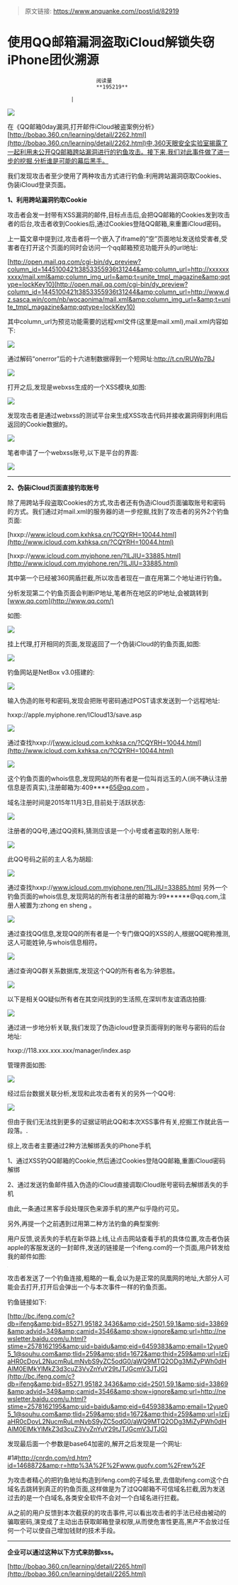 > 原文链接: https://www.anquanke.com//post/id/82919 


# 使用QQ邮箱漏洞盗取iCloud解锁失窃iPhone团伙溯源


                                阅读量   
                                **195219**
                            
                        |
                        
                                                                                    



[![](https://p2.ssl.qhimg.com/t01498986bd5287a4c1.gif)](https://p2.ssl.qhimg.com/t01498986bd5287a4c1.gif)

在《QQ邮箱0day漏洞,打开邮件iCloud被盗案例分析》[http://bobao.360.cn/learning/detail/2262.html](http://bobao.360.cn/learning/detail/2262.html)中,360天眼安全实验室揭露了一起利用未公开QQ邮箱跨站漏洞进行的钓鱼攻击。接下来,我们对此事件做了进一步的挖掘,分析谁是可能的幕后黑手。

我们发现攻击者至少使用了两种攻击方式进行钓鱼:利用跨站漏洞窃取Cookies、伪装iCloud登录页面。



**1、利用跨站漏洞钓取Cookie**

攻击者会发一封带有XSS漏洞的邮件,目标点击后,会把QQ邮箱的Cookies发到攻击者的后台,攻击者收到Cookies后,通过Cookies登陆QQ邮箱,来重置iCloud密码。

上一篇文章中提到过,攻击者将一个嵌入了iframe的”空”页面地址发送给受害者,受害者在打开这个页面的同时会访问一个qq邮箱预览功能开头的url地址:

[http://open.mail.qq.com/cgi-bin/dy_preview?column_id=1445100421t3853355936t31244&amp;column_url=http://xxxxxxxxxx/mail.xml&amp;column_img_url=&amp;t=unite_tmpl_magazine&amp;qqtype=lockKey10](http://open.mail.qq.com/cgi-bin/dy_preview?column_id=1445100421t3853355936t31244&amp;column_url=http://www.dz.sasca.win/com/nb/wocaonima/mail.xml&amp;column_img_url=&amp;t=unite_tmpl_magazine&amp;qqtype=lockKey10)

其中column_url为预览功能需要的远程xml文件(这里是mail.xml),mail.xml内容如下:

[![](https://p0.ssl.qhimg.com/t0192efd35d51c41b16.png)](https://p0.ssl.qhimg.com/t0192efd35d51c41b16.png)

通过解码“onerror”后的十六进制数据得到一个短网址:http://t.cn/RUWp7BJ

[![](https://p4.ssl.qhimg.com/t01b2971d6cb5c6164a.png)](https://p4.ssl.qhimg.com/t01b2971d6cb5c6164a.png)

打开之后,发现是webxss生成的一个XSS模块,如图:

[![](https://p0.ssl.qhimg.com/t0115682083849f90b7.png)](https://p0.ssl.qhimg.com/t0115682083849f90b7.png)

发现攻击者是通过webxss的测试平台来生成XSS攻击代码并接收漏洞得到利用后返回的Cookie数据的。

[![](https://p1.ssl.qhimg.com/t013addda8d270074e6.png)](https://p1.ssl.qhimg.com/t013addda8d270074e6.png)

笔者申请了一个webxss账号,以下是平台的界面:

[![](https://p5.ssl.qhimg.com/t018e52abb9b4cdc64d.png)](https://p5.ssl.qhimg.com/t018e52abb9b4cdc64d.png)

****

**2、伪装iCloud页面直接钓取账号**

除了用跨站手段盗取Cookies的方式,攻击者还有伪造iCloud页面骗取账号和密码的方式。我们通过对mail.xml的服务器的进一步挖掘,找到了攻击者的另外2个钓鱼页面:

[hxxp://www.icloud.com.kxhksa.cn/?CQYRH=10044.html](http://www.icloud.com.kxhksa.cn/?CQYRH=10044.html)

[hxxp://www.icloud.com.myiphone.ren/?ILJIU=33885.html](http://www.icloud.com.myiphone.ren/?ILJIU=33885.html)

其中第一个已经被360网盾拦截,所以攻击者现在一直在用第二个地址进行钓鱼。

分析发现第二个钓鱼页面会判断IP地址,笔者所在地区的IP地址,会被跳转到[www.qq.com](http://www.qq.com/)

如图:

[![](https://p1.ssl.qhimg.com/t019b5b5eb306cc46a7.png)](https://p1.ssl.qhimg.com/t019b5b5eb306cc46a7.png)

挂上代理,打开相同的页面,发现返回了一个伪装iCloud的钓鱼页面,如图:

[![](https://p5.ssl.qhimg.com/t018ad31b7cb91b064a.png)](https://p5.ssl.qhimg.com/t018ad31b7cb91b064a.png)

钓鱼网站是NetBox v3.0搭建的:

[![](https://p5.ssl.qhimg.com/t0163102c38fcc2507c.png)](https://p5.ssl.qhimg.com/t0163102c38fcc2507c.png)

输入伪造的账号和密码,发现会把账号密码通过POST请求发送到一个远程地址:

hxxp://apple.myiphone.ren/ICloud13/save.asp

[![](https://p3.ssl.qhimg.com/t01d297c42a65be406f.png)](https://p3.ssl.qhimg.com/t01d297c42a65be406f.png)

通过查找hxxp://[www.icloud.com.kxhksa.cn/?CQYRH=10044.html](http://www.icloud.com.kxhksa.cn/?CQYRH=10044.html) 

[![](https://p5.ssl.qhimg.com/t014c4b35f63d68d96f.jpg)](https://p5.ssl.qhimg.com/t014c4b35f63d68d96f.jpg)

这个钓鱼页面的whois信息,发现网站的所有者是一位叫肖远玉的人(尚不确认注册信息是否真实),注册邮箱为:409****65@qq.com 。

域名注册时间是2015年11月3日,目前处于活跃状态:

[![](https://p3.ssl.qhimg.com/t0158b13a4a2416823c.png)](https://p3.ssl.qhimg.com/t0158b13a4a2416823c.png)

注册者的QQ号,通过QQ资料,猜测应该是一个小号或者盗取的别人账号:

[![](https://p2.ssl.qhimg.com/t01d2dcf4586be2e1d2.png)](https://p2.ssl.qhimg.com/t01d2dcf4586be2e1d2.png)

此QQ号码之前的主人名为胡超:

[![](https://p0.ssl.qhimg.com/t0164147904a991e9f2.jpg)](https://p0.ssl.qhimg.com/t0164147904a991e9f2.jpg)

通过查找hxxp://www.icloud.com.myiphone.ren/?ILJIU=33885.html 另外一个钓鱼页面的whois信息,发现网站的所有者注册的邮箱为:99******@qq.com,注册人被置为:zhong en sheng 。

[![](https://p1.ssl.qhimg.com/t0174c5fa2760f01eab.png)](https://p1.ssl.qhimg.com/t0174c5fa2760f01eab.png)

通过查找QQ信息,发现QQ的所有者是一个专门做QQ的XSS的人,根据QQ昵称推测,这人可能姓钟,与whois信息相符。

[![](https://p5.ssl.qhimg.com/t012e3c83e3b02e9b07.png)](https://p5.ssl.qhimg.com/t012e3c83e3b02e9b07.png)

通过查询QQ群关系数据库,发现这个QQ的所有者名为:钟恩胜。

[![](https://p1.ssl.qhimg.com/t01ef258c19e7e2f48a.png)](https://p1.ssl.qhimg.com/t01ef258c19e7e2f48a.png)

以下是相关QQ疑似所有者在其空间找到的生活照,在深圳市友谊酒店拍摄:

[![](https://p5.ssl.qhimg.com/t01aec71bbc92a8ef89.png)](https://p5.ssl.qhimg.com/t01aec71bbc92a8ef89.png)

通过进一步地分析关联,我们发现了伪造icloud登录页面得到的账号与密码的后台地址:

hxxp://118.xxx.xxx.xxx/manager/index.asp

管理界面如图:

[![](https://p5.ssl.qhimg.com/t01b46e25d8dd0ef602.png)](https://p5.ssl.qhimg.com/t01b46e25d8dd0ef602.png)

经过后台数据关联分析,发现和此攻击者有关的另外一个QQ号:

[![](https://p1.ssl.qhimg.com/t01cd5d020ebdfd4b6e.png)](https://p1.ssl.qhimg.com/t01cd5d020ebdfd4b6e.png)

但由于我们无法找到更多的证据证明此QQ和本次XSS事件有关,挖掘工作就此告一段落。.

综上,攻击者主要通过2种方法解绑丢失的iPhone手机

1、通过XSS钓QQ邮箱的Cookie,然后通过Cookies登陆QQ邮箱,重置iCloud密码解绑

2、通过发送钓鱼邮件插入伪造的iCloud直接调取iCloud账号密码去解绑丢失的手机

由此,一条通过黑客手段处理灰色来源手机的黑产似乎隐约可见。

另外,再提一个之前遇到过用第二种方法钓鱼的典型案例:

用户反馈,说丢失的手机在新华路上线,让点击网站查看手机的具体位置,攻击者伪装apple的客服发送的一封邮件,发送的链接是一个ifeng.com的一个页面,用户转发给我的邮件如图:

[![](data:image/png;base64,iVBORw0KGgoAAAANSUhEUgAAAAEAAAABCAYAAAAfFcSJAAAAAXNSR0IArs4c6QAAAARnQU1BAACxjwv8YQUAAAAJcEhZcwAADsQAAA7EAZUrDhsAAAANSURBVBhXYzh8+PB/AAffA0nNPuCLAAAAAElFTkSuQmCC)](https://p4.ssl.qhimg.com/t016669d866c49d6292.png)

攻击者发送了一个钓鱼连接,粗略的一看,会以为是正常的凤凰网的地址,大部分人可能会去打开,打开后会弹出一个与本次事件一样的钓鱼页面。

钓鱼链接如下:

[http://bc.ifeng.com/c?db=ifeng&amp;bid=85271,95182,3436&amp;cid=2501,59,1&amp;sid=33869&amp;advid=349&amp;camid=3546&amp;show=ignore&amp;url=http://newsletter.baidu.com/u.html?stime=2578162195&amp;uid=baidu&amp;eid=6459383&amp;email=12yue05_1@souhu.com&amp;tlid=259&amp;stid=1672&amp;thid=259&amp;url=IzEjaHR0cDovL2NucmRuLmNvbS9yZC5odG0/aWQ9MTQ2ODg3MiZyPWh0dHAlM0ElMkYlMkZ3d3cuZ3VvZnYuY29tJTJGcmV3JTJG](http://bc.ifeng.com/c?db=ifeng&amp;bid=85271,95182,3436&amp;cid=2501,59,1&amp;sid=33869&amp;advid=349&amp;camid=3546&amp;show=ignore&amp;url=http://newsletter.baidu.com/u.html?stime=2578162195&amp;uid=baidu&amp;eid=6459383&amp;email=12yue05_1@souhu.com&amp;tlid=259&amp;stid=1672&amp;thid=259&amp;url=IzEjaHR0cDovL2NucmRuLmNvbS9yZC5odG0/aWQ9MTQ2ODg3MiZyPWh0dHAlM0ElMkYlMkZ3d3cuZ3VvZnYuY29tJTJGcmV3JTJG)

发现最后面一个参数是base64加密的,解开之后发现是一个网址:

#1#http://cnrdn.com/rd.htm?id=1468872&amp;r=http%3A%2F%2Fwww.guofv.com%2Frew%2F

为攻击者精心的把钓鱼地址构造到ifeng.com的子域名里,去借助ifeng.com这个白域名去跳转到真正的钓鱼页面,这样做是为了过QQ邮箱不可信域名拦截,因为发送过去的是一个白域名,各类安全软件不会对一个白域名进行拦截。

从之前的用户反馈到本次截获的的攻击事件,可以看出攻击者的手法已经由被动的骗取密码,演变成了主动出击获取邮箱登录权限,从而使危害性更高,黑产不会放过任何一个可以使自己增加钱财的技术手段。

****

**企业可以通过这种以下方式来防御xss。**

[http://bobao.360.cn/learning/detail/2265.html](http://bobao.360.cn/learning/detail/2265.html)
